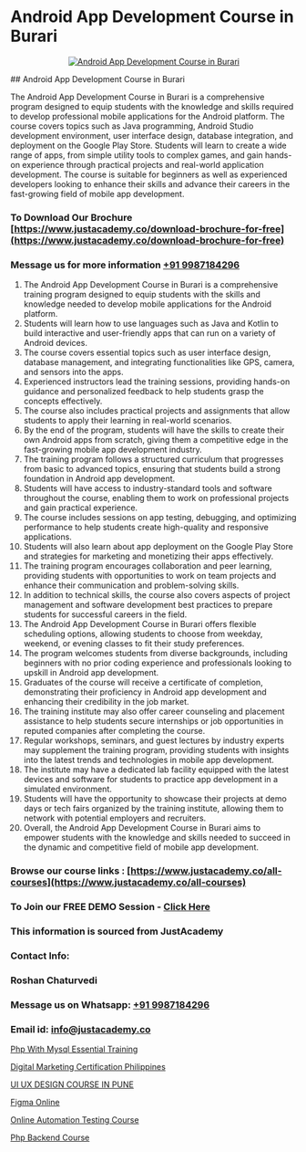 # Android App Development Course in Burari

<p align="center">
  <a href="https://justacademy.co/course-detail/android-app-development">
    <img src="https://justacademy.co/storage2/course_image/1676635923_course_image.webp" alt="Android App Development Course in Burari">
  </a>
</p>
## Android App Development Course in Burari

The Android App Development Course in Burari is a comprehensive program designed to equip students with the knowledge and skills required to develop professional mobile applications for the Android platform. The course covers topics such as Java programming, Android Studio development environment, user interface design, database integration, and deployment on the Google Play Store. Students will learn to create a wide range of apps, from simple utility tools to complex games, and gain hands-on experience through practical projects and real-world application development. The course is suitable for beginners as well as experienced developers looking to enhance their skills and advance their careers in the fast-growing field of mobile app development.
### To Download Our Brochure [https://www.justacademy.co/download-brochure-for-free](https://www.justacademy.co/download-brochure-for-free)
### Message us for more information [+91 9987184296](https://api.whatsapp.com/send?phone=919987184296)
1) The Android App Development Course in Burari is a comprehensive training program designed to equip students with the skills and knowledge needed to develop mobile applications for the Android platform.
2) Students will learn how to use languages such as Java and Kotlin to build interactive and user-friendly apps that can run on a variety of Android devices.
3) The course covers essential topics such as user interface design, database management, and integrating functionalities like GPS, camera, and sensors into the apps.
4) Experienced instructors lead the training sessions, providing hands-on guidance and personalized feedback to help students grasp the concepts effectively.
5) The course also includes practical projects and assignments that allow students to apply their learning in real-world scenarios.
6) By the end of the program, students will have the skills to create their own Android apps from scratch, giving them a competitive edge in the fast-growing mobile app development industry.
7) The training program follows a structured curriculum that progresses from basic to advanced topics, ensuring that students build a strong foundation in Android app development.
8) Students will have access to industry-standard tools and software throughout the course, enabling them to work on professional projects and gain practical experience.
9) The course includes sessions on app testing, debugging, and optimizing performance to help students create high-quality and responsive applications.
10) Students will also learn about app deployment on the Google Play Store and strategies for marketing and monetizing their apps effectively.
11) The training program encourages collaboration and peer learning, providing students with opportunities to work on team projects and enhance their communication and problem-solving skills.
12) In addition to technical skills, the course also covers aspects of project management and software development best practices to prepare students for successful careers in the field.
13) The Android App Development Course in Burari offers flexible scheduling options, allowing students to choose from weekday, weekend, or evening classes to fit their study preferences.
14) The program welcomes students from diverse backgrounds, including beginners with no prior coding experience and professionals looking to upskill in Android app development.
15) Graduates of the course will receive a certificate of completion, demonstrating their proficiency in Android app development and enhancing their credibility in the job market.
16) The training institute may also offer career counseling and placement assistance to help students secure internships or job opportunities in reputed companies after completing the course.
17) Regular workshops, seminars, and guest lectures by industry experts may supplement the training program, providing students with insights into the latest trends and technologies in mobile app development.
18) The institute may have a dedicated lab facility equipped with the latest devices and software for students to practice app development in a simulated environment.
19) Students will have the opportunity to showcase their projects at demo days or tech fairs organized by the training institute, allowing them to network with potential employers and recruiters.
20) Overall, the Android App Development Course in Burari aims to empower students with the knowledge and skills needed to succeed in the dynamic and competitive field of mobile app development.

### Browse our course links : [https://www.justacademy.co/all-courses](https://www.justacademy.co/all-courses) 
### To Join our FREE DEMO Session - [Click Here](https://www.justacademy.co/register-for-course-demo)


### This information is sourced from JustAcademy
### Contact Info:
### Roshan Chaturvedi
### Message us on Whatsapp: [+91 9987184296](https://api.whatsapp.com/send?phone=919987184296)
### Email id: [info@justacademy.co](mailto:info@justacademy.co)
                
[Php With Mysql Essential Training](https://www.linkedin.com/pulse/php-mysql-essential-training-justacademy-ahmedabad-kxnie?trackingId=T2lTkAsWUBvkRjixU%2Fiiig%3D%3D&lipi=urn%3Ali%3Apage%3Ad_flagship3_company_admin%3BBylBlMTlRO%2BPitwDv%2FJk0g%3D%3D)

[Digital Marketing Certification Philippines](https://www.linkedin.com/pulse/digital-marketing-certification-philippines-justacademy-chennai-ymwlf?trackingId=h1rcSigI%2Fw5QkU4%2FfSWYWQ%3D%3D&lipi=urn%3Ali%3Apage%3Ad_flagship3_company_admin%3BmbbduqyAR32m%2BKWos2V1hw%3D%3D)

[UI UX DESIGN COURSE IN PUNE](https://medium.com/@roneet705/ui-ux-design-course-in-pune-3ac1785c2c8e)

[Figma Online](https://medium.com/@justacademytraining/figma-online-4f3a5748c86e)

[Online Automation Testing Course](https://justacademyin.github.io/justacademy/online-automation-testing-course)

[Php Backend Course](https://justacademyin.github.io/justacademy/php-backend-course)

